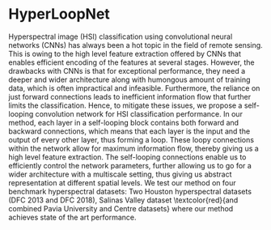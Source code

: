 # HyperLoopNet

Hyperspectral image (HSI) classification using convolutional neural networks (CNNs) has always been a hot topic in the field of remote sensing. This is owing to the high level feature extraction offered by CNNs that enables efficient encoding of the features at several stages. However, the drawbacks with CNNs is that for exceptional performance, they need a deeper and wider architecture along with humongous amount of training data, which is often impractical and infeasible. Furthermore, the reliance on just forward connections leads to inefficient information flow that further limits the classification. Hence, to mitigate these issues, we propose a self-looping convolution network for HSI classification performance. In our method, each layer in a self-looping block contains both forward and backward connections, which means that each layer is the input and the output of every other layer, thus forming a loop. These loopy connections within the network allow for maximum information flow, thereby giving us a high level feature extraction. The self-looping connections enable us to efficiently control the network parameters, further allowing us to go for a wider architecture with a multiscale setting, thus giving us abstract representation at different spatial levels. We test our method on four benchmark hyperspectral datasets: Two Houston hyperspectral datasets (DFC 2013 and DFC 2018), Salinas Valley dataset \textcolor{red}{and combined Pavia University and Centre datasets} where our method achieves state of the art performance.  
